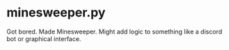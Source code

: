 # minesweeper.py
Got bored. Made Minesweeper. Might add logic to something like a discord bot or graphical interface.
